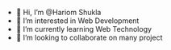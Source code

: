 - 👋 Hi, I’m @Hariom Shukla
- 👀 I’m interested in Web Development 
- 🌱 I’m currently learning Web Technology 
- 💞️ I’m looking to collaborate on many project


<!---
Hariomshukla03/Hariomshukla03 is a ✨ special ✨ repository because its `README.md` (this file) appears on your GitHub profile.
You can click the Preview link to take a look at your changes.
--->
